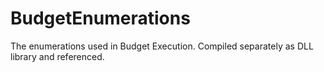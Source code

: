 # BudgetEnumerations
The enumerations used in Budget Execution.  Compiled separately as DLL library and referenced.
